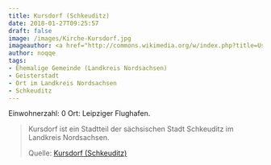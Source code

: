 ```yaml
---
title: Kursdorf (Schkeuditz)
date: 2018-01-27T09:25:57
draft: false
image: /images/Kirche-Kursdorf.jpg
imageauthor: <a href="http://commons.wikimedia.org/w/index.php?title=User:Tnemtsoni&amp;action=edit&amp;redlink=1" class="new" title="User:Tnemtsoni (page does not exist)">Tnemtsoni</a>
author: noqqe
tags:
- Ehemalige Gemeinde (Landkreis Nordsachsen)
- Geisterstadt
- Ort im Landkreis Nordsachsen
- Schkeuditz
---
```


Einwohnerzahl: 0
Ort: Leipziger Flughafen.

> Kursdorf ist ein Stadtteil der sächsischen Stadt Schkeuditz im Landkreis
> Nordsachsen.
>
> Quelle: [Kursdorf (Schkeuditz)](https://de.wikipedia.org/wiki/Kursdorf_(Schkeuditz))
